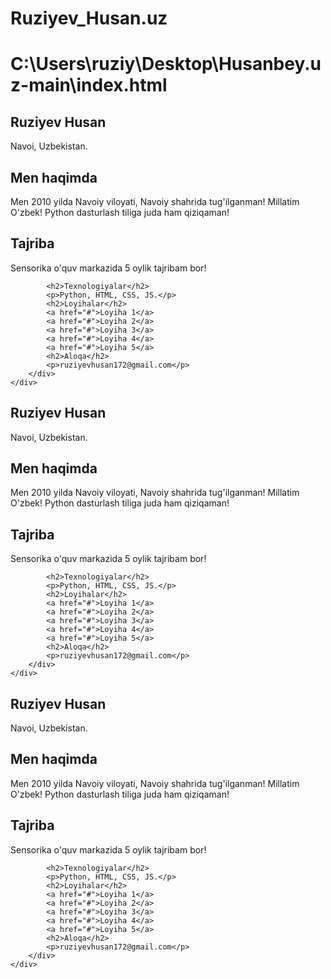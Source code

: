 # Ruziyev_Husan.uz
# C:\Users\ruziy\Desktop\Husanbey.uz-main\index.html
<!DOCTYPE html>
<html lang="en">
<head>
    <meta charset="UTF-8">
    <meta name="viewport" content="width=device-width, initial-scale=1.0">
    <meta http-equiv="X-UA-Compatible" content="ie=edge">
    <link rel="stylesheet" href="https://use.fontawesome.com/releases/v5.4.1/css/all.css" integrity="sha384-5sAR7xN1Nv6T6+dT2mhtzEpVJvfS3NScPQTrOxhwjIuvcA67KV2R5Jz6kr4abQsz" crossorigin="anonymous">
    <link rel="stylesheet" href="style.css">
    <title>Husanbey Dev!</title>
</head>
<body>
    <div class="grid-2">
        <div class="section-1">
            <i class="fas fa-code fa-5x white"></i>
            <h2>Ruziyev Husan</h2>
            <p>Navoi, Uzbekistan.</p>
            <a href="#"><i class="fab fa-twitter"></i></a>
            <a href="#"><i class="fab fa-linkedin"></i></a>
            <a href="#"><i class="fab fa-github"></i></a>
        </div>
        <div class="section-2">
            <h2>Men haqimda</h2>
            <p>Men 2010 yilda Navoiy viloyati, Navoiy shahrida tug'ilganman! Millatim O'zbek! Python dasturlash tiliga juda ham qiziqaman!</p>
            <h2>Tajriba</h2>
            <p>Sensorika o'quv markazida 5 oylik tajribam bor!</p>

            <h2>Texnologiyalar</h2>
            <p>Python, HTML, CSS, JS.</p>
            <h2>Loyihalar</h2>
            <a href="#">Loyiha 1</a>
            <a href="#">Loyiha 2</a>
            <a href="#">Loyiha 3</a>
            <a href="#">Loyiha 4</a>
            <a href="#">Loyiha 5</a>
            <h2>Aloqa</h2>
            <p>ruziyevhusan172@gmail.com</p>
        </div>
    </div>
</body>
</html>

<!DOCTYPE html>
<html lang="en">
<head>
    <meta charset="UTF-8">
    <meta name="viewport" content="width=device-width, initial-scale=1.0">
    <meta http-equiv="X-UA-Compatible" content="ie=edge">
    <link rel="stylesheet" href="https://use.fontawesome.com/releases/v5.4.1/css/all.css" integrity="sha384-5sAR7xN1Nv6T6+dT2mhtzEpVJvfS3NScPQTrOxhwjIuvcA67KV2R5Jz6kr4abQsz" crossorigin="anonymous">
    <link rel="stylesheet" href="style.css">
    <title>Husanbey Dev!</title>
</head>
<body>
    <div class="grid-2">
        <div class="section-1">
            <i class="fas fa-code fa-5x white"></i>
            <h2>Ruziyev Husan</h2>
            <p>Navoi, Uzbekistan.</p>
            <a href="#"><i class="fab fa-twitter"></i></a>
            <a href="#"><i class="fab fa-linkedin"></i></a>
            <a href="#"><i class="fab fa-github"></i></a>
        </div>
        <div class="section-2">
            <h2>Men haqimda</h2>
            <p>Men 2010 yilda Navoiy viloyati, Navoiy shahrida tug'ilganman! Millatim O'zbek! Python dasturlash tiliga juda ham qiziqaman!</p>
            <h2>Tajriba</h2>
            <p>Sensorika o'quv markazida 5 oylik tajribam bor!</p>

            <h2>Texnologiyalar</h2>
            <p>Python, HTML, CSS, JS.</p>
            <h2>Loyihalar</h2>
            <a href="#">Loyiha 1</a>
            <a href="#">Loyiha 2</a>
            <a href="#">Loyiha 3</a>
            <a href="#">Loyiha 4</a>
            <a href="#">Loyiha 5</a>
            <h2>Aloqa</h2>
            <p>ruziyevhusan172@gmail.com</p>
        </div>
    </div>
</body>
</html>
<!DOCTYPE html>
<html lang="en">
<head>
    <meta charset="UTF-8">
    <meta name="viewport" content="width=device-width, initial-scale=1.0">
    <meta http-equiv="X-UA-Compatible" content="ie=edge">
    <link rel="stylesheet" href="https://use.fontawesome.com/releases/v5.4.1/css/all.css" integrity="sha384-5sAR7xN1Nv6T6+dT2mhtzEpVJvfS3NScPQTrOxhwjIuvcA67KV2R5Jz6kr4abQsz" crossorigin="anonymous">
    <link rel="stylesheet" href="style.css">
    <title>Husanbey Dev!</title>
</head>
<body>
    <div class="grid-2">
        <div class="section-1">
            <i class="fas fa-code fa-5x white"></i>
            <h2>Ruziyev Husan</h2>
            <p>Navoi, Uzbekistan.</p>
            <a href="#"><i class="fab fa-twitter"></i></a>
            <a href="#"><i class="fab fa-linkedin"></i></a>
            <a href="#"><i class="fab fa-github"></i></a>
        </div>
        <div class="section-2">
            <h2>Men haqimda</h2>
            <p>Men 2010 yilda Navoiy viloyati, Navoiy shahrida tug'ilganman! Millatim O'zbek! Python dasturlash tiliga juda ham qiziqaman!</p>
            <h2>Tajriba</h2>
            <p>Sensorika o'quv markazida 5 oylik tajribam bor!</p>

            <h2>Texnologiyalar</h2>
            <p>Python, HTML, CSS, JS.</p>
            <h2>Loyihalar</h2>
            <a href="#">Loyiha 1</a>
            <a href="#">Loyiha 2</a>
            <a href="#">Loyiha 3</a>
            <a href="#">Loyiha 4</a>
            <a href="#">Loyiha 5</a>
            <h2>Aloqa</h2>
            <p>ruziyevhusan172@gmail.com</p>
        </div>
    </div>
</body>
</html>


